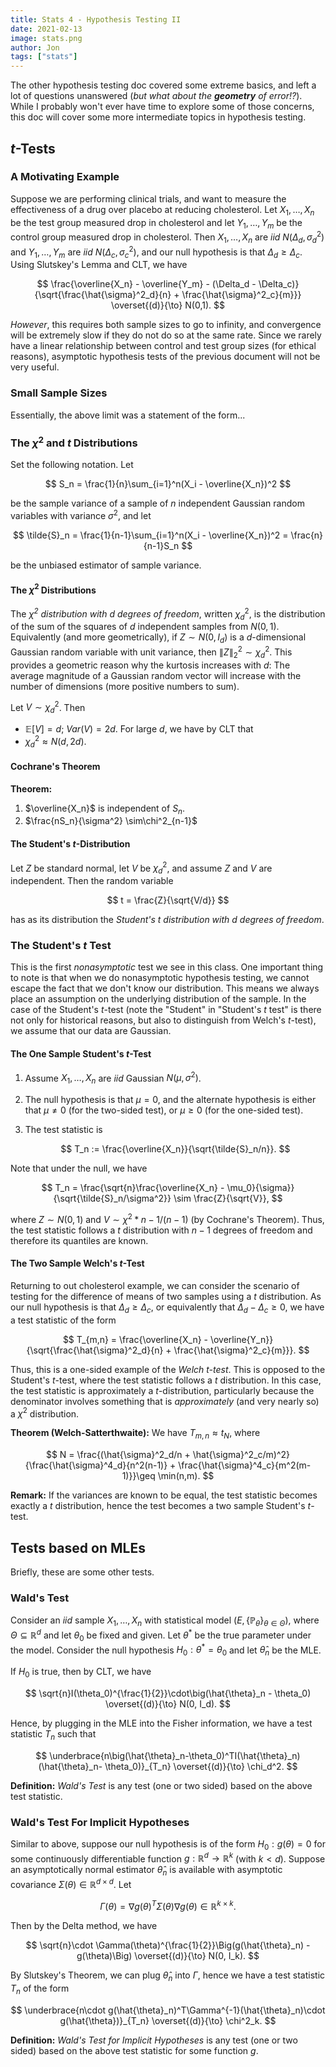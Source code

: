 ```yaml
---
title: Stats 4 - Hypothesis Testing II
date: 2021-02-13
image: stats.png
author: Jon
tags: ["stats"]
---
```


The other hypothesis testing doc covered some extreme basics, and left a lot of
questions unanswered (_but what about the **geometry** of error!?_). While I
probably won't ever have time to explore some of those concerns, this doc will
cover some more intermediate topics in hypothesis testing.

## $t$-Tests

### A Motivating Example

Suppose we are performing clinical trials, and want to measure the effectiveness
of a drug over placebo at reducing cholesterol. Let $X_1, \ldots, X_n$ be the
test group measured drop in cholesterol and let $Y_1,\ldots, Y_m$ be the control
group measured drop in cholesterol. Then $X_1,\ldots,X_n$ are _iid_
$N(\Delta_d, \sigma_d^2)$ and $Y_1,\ldots,Y_m$ are _iid_ $N(\Delta_c,
\sigma_c^2)$, and our null hypothesis is that $\Delta_d \geq \Delta_c$. Using
Slutskey's Lemma and CLT, we have

$$
\frac{\overline{X_n} - \overline{Y_m} -
(\Delta_d - \Delta_c)}{\sqrt{\frac{\hat{\sigma}^2_d}{n} +
\frac{\hat{\sigma}^2_c}{m}}} \overset{(d)}{\to} N(0,1).
$$

_However_, this requires both sample sizes to go to infinity, and convergence
will be extremely slow if they do not do so at the same rate. Since we rarely
have a linear relationship between control and test group sizes (for ethical
reasons), asymptotic hypothesis tests of the previous document will not be very
useful.

### Small Sample Sizes

Essentially, the above limit was a statement of the form...

### The $\chi^2$ and $t$ Distributions

Set the following notation. Let

$$
S_n = \frac{1}{n}\sum_{i=1}^n(X_i - \overline{X_n})^2
$$

be the sample variance of a sample of $n$ independent Gaussian random variables
with variance $\sigma^2$, and let

$$
\tilde{S}_n = \frac{1}{n-1}\sum_{i=1}^n(X_i - \overline{X_n})^2 = \frac{n}{n-1}S_n
$$

be the unbiased estimator of sample variance.

#### The $\chi^2$ Distributions

The _$\chi^2$ distribution with $d$ degrees of freedom_, written $\chi^2_d$, is
the distribution of the sum of the squares of $d$ independent samples from
$N(0,1)$. Equivalently (and more geometrically), if $Z \sim N(0, I_d)$ is a
$d$-dimensional Gaussian random variable with unit variance, then $\lVert
Z\rVert_2^2\sim \chi^2_d$. This provides a geometric reason why the kurtosis
increases with $d$: The average magnitude of a Gaussian random vector will
increase with the number of dimensions (more positive numbers to sum).

Let $V \sim \chi^2_d$. Then

- $\mathbb{E}[V] = d$; $Var(V) = 2d$. For large $d$, we have by CLT that
- $\chi^2_d\approx N(d, 2d)$.

#### Cochrane's Theorem

**Theorem:**

1. $\overline{X_n}$ is independent of $S_n$.
2. $\frac{nS_n}{\sigma^2} \sim\chi^2_{n-1}$

#### The Student's $t$-Distribution

Let $Z$ be standard normal, let $V$ be $\chi^2_d$, and assume $Z$ and $V$ are
independent. Then the random variable

$$
t = \frac{Z}{\sqrt{V/d}}
$$

has as its distribution the _Student's $t$ distribution with $d$ degrees of
freedom_.

### The Student's $t$ Test

This is the first _nonasymptotic_ test we see in this class. One important
thing to note is that when we do nonasymptotic hypothesis testing, we cannot
escape the fact that we don't know our distribution. This means we always place
an assumption on the underlying distribution of the sample. In the case of the
Student's $t$-test (note the "Student" in "Student's $t$ test" is there not only
for historical reasons, but also to distinguish from Welch's $t$-test), we
assume that our data are Gaussian.

#### The One Sample Student's $t$-Test

1. Assume $X_1,\ldots,X_n$ are _iid_ Gaussian $N(\mu, \sigma^2)$.
2. The null hypothesis is that $\mu=0$, and the alternate hypothesis is either
   that $\mu\neq 0$ (for the two-sided test), or $\mu\geq 0$ (for the one-sided
   test).
3. The test statistic is

   $$
   T_n := \frac{\overline{X_n}}{\sqrt{\tilde{S}_n/n}}.
   $$

Note that under the null, we have

$$
T_n = \frac{\sqrt{n}\frac{\overline{X_n} - \mu_0}{\sigma}}{\sqrt{\tilde{S}_n/\sigma^2}}
\sim \frac{Z}{\sqrt{V}},
$$

where $Z\sim N(0,1)$ and $V\sim\chi^2*{n-1}/(n-1)$ (by Cochrane's Theorem).
Thus, the test statistic follows a $t$ distribution with $n-1$ degrees of
freedom and therefore its quantiles are known.

#### The Two Sample Welch's $t$-Test

Returning to out cholesterol example, we can consider the scenario of testing
for the difference of means of two samples using a $t$ distribution. As our
null hypothesis is that $\Delta_d \geq \Delta_c$, or equivalently that
$\Delta_d - \Delta_c \geq 0$, we have a test statistic of the form

$$
T_{m,n} = \frac{\overline{X_n} - \overline{Y_n}}{\sqrt{\frac{\hat{\sigma}^2_d}{n} +
\frac{\hat{\sigma}^2_c}{m}}}.
$$

Thus, this is a one-sided example of the _Welch $t$-test_. This is opposed to
the Student's $t$-test, where the test statistic follows a $t$ distribution. In
this case, the test statistic is approximately a $t$-distribution, particularly
because the denominator involves something that is _approximately_ (and very
nearly so) a $\chi^2$ distribution.

**Theorem (Welch-Satterthwaite):** We have $T_{m,n} \approx t_N$, where

$$
N = \frac{(\hat{\sigma}^2_d/n +
\hat{\sigma}^2_c/m)^2}{\frac{\hat{\sigma}^4_d}{n^2(n-1)} +
\frac{\hat{\sigma}^4_c}{m^2(m-1)}}\geq \min(n,m).
$$

**Remark:** If the variances are known to be equal, the test statistic becomes
exactly a $t$ distribution, hence the test becomes a two sample Student's
$t$-test.

## Tests based on MLEs

Briefly, these are some other tests.

### Wald's Test

Consider an _iid_ sample $X_1, \ldots, X_n$ with statistical model
$(E,\{\mathbb{P}_\theta\}_{\theta\in\Theta})$, where
$\Theta\subseteq\mathbb{R}^d$ and let $\theta_0$ be fixed and given. Let
$\theta^\ast$ be the true parameter under the model. Consider the null
hypothesis $H_0: \theta^\ast = \theta_0$ and let $\hat{\theta}_n$ be the MLE.

If $H_0$ is true, then by CLT, we have

$$
\sqrt{n}I(\theta_0)^{\frac{1}{2}}\cdot\big(\hat{\theta}_n - \theta_0)
\overset{(d)}{\to} N(0, I_d).
$$

Hence, by plugging in the MLE into the Fisher information, we have a test
statistic $T_n$ such that

$$
\underbrace{n\big(\hat{\theta}_n-\theta_0)^TI(\hat{\theta}_n)(\hat{\theta}_n-
\theta_0)}_{T_n} \overset{(d)}{\to} \chi_d^2.
$$

**Definition:** _Wald's Test_ is any test (one or two sided) based on the above
test statistic.

### Wald's Test For Implicit Hypotheses

Similar to above, suppose our null hypothesis is of the form $H_0: g(\theta)=0$
for some continuously differentiable function $g:\mathbb{R}^d\to\mathbb{R}^k$
(with $k<d$). Suppose an asymptotically normal estimator $\hat{\theta}_n$ is
available with asymptotic covariance $\Sigma(\theta) \in \mathbb{R}^{d\times d}$.
Let

$$
\Gamma(\theta) = \nabla g(\theta)^T\Sigma(\theta)\nabla g(\theta)
\in\mathbb{R}^{k\times k}.
$$

Then by the Delta method, we have

$$
\sqrt{n}\cdot \Gamma(\theta)^{\frac{1}{2}}\Big(g(\hat{\theta}_n) - g(\theta)\Big)
\overset{(d)}{\to} N(0, I_k).
$$

By Slutskey's Theorem, we can plug $\hat{\theta}_n$ into $\Gamma$, hence we have
a test statistic $T_n$ of the form

$$
\underbrace{n\cdot g(\hat{\theta}_n)^T\Gamma^{-1}(\hat{\theta}_n)\cdot
g(\hat{\theta})}_{T_n} \overset{(d)}{\to} \chi^2_k.
$$

**Definition:** _Wald's Test for Implicit Hypotheses_ is any test (one or two
sided) based on the above test statistic for some function $g$.
